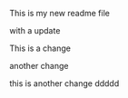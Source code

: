 This is my new readme file

with a update

This is a change

another change

this is another change
ddddd
